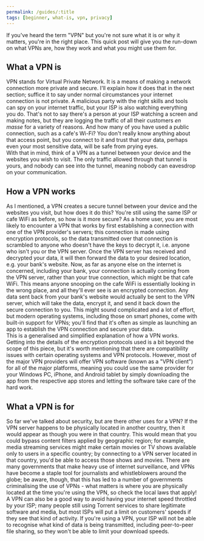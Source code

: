 ```yaml
---
permalink: /guides/:title
tags: [beginner, what-is, vpn, privacy]
---
```


If you've heard the term "VPN" but you're not sure what it is or why it matters, you're in the right place. This quick post will give you the run-down on what VPNs are, how they work and what you might use them for.

## What a VPN is

VPN stands for Virtual Private Network. It is a means of making a network connection more private and secure. I'll explain how it does that in the next section; suffice it to say under normal circumstances your internet connection is not private. A malicious party with the right skills and tools can spy on your internet traffic, but your ISP is also watching everything you do. That's not to say there's a person at your ISP watching a screen and making notes, but they are logging the traffic of all their customers *en masse* for a variety of reasons. And how many of you have used a public connection, such as a cafe's Wi-Fi? You don't really know anything about that access point, but you connect to it and trust that your data, perhaps even your most sensitive data, will be safe from prying eyes.  
With that in mind, think of a VPN as a tunnel between your device and the websites you wish to visit. The only traffic allowed through that tunnel is yours, and nobody can see into the tunnel, meaning nobody can eavesdrop on your communication.

## How a VPN works

As I mentioned, a VPN creates a secure tunnel between your device and the websites you visit, but how does it do this? You're still using the same ISP or cafe WiFi as before, so how is it more secure? As a home user, you are most likely to encounter a VPN that works by first establishing a connection with one of the VPN provider's servers; this connection is made using encryption protocols, so the data transmitted over that connection is scrambled to anyone who doesn't have the keys to decrypt it, i.e. anyone who isn't you or the VPN server. Once the VPN server has received and decrypted your data, it will then forward the data to your desired location, e.g. your bank's website. Now, as far as anyone else on the internet is concerned, including your bank, your connection is actually coming from the VPN server, rather than your true connection, which might be that cafe WiFi. This means anyone snooping on the cafe WiFi is essentially looking in the wrong place, and all they'll ever see is an encrypted connection. Any data sent back from your bank's website would actually be sent to the VPN server, which will take the data, encrypt it, and send it back down the secure connection to you. This might sound complicated and a lot of effort, but modern operating systems, including those on smart phones, come with built-in support for VPNs; you'll find that it's often as simple as launching an app to establish the VPN connection and secure your data.  
This is a generalised and simplified explanation of how a VPN works. Getting into the details of the encryption protocols used is a bit beyond the scope of this piece, but it's worth mentioning that there are compatibility issues with certain operating systems and VPN protocols. However, most of the major VPN providers will offer VPN software (known as a "VPN client") for all of the major platforms, meaning you could use the same provider for your Windows PC, iPhone, and Android tablet by simply downloading the app from the respective app stores and letting the software take care of the hard work.

## What a VPN is for

So far we've talked about security, but are there other uses for a VPN? If the VPN server happens to be physically located in another country, then it would appear as though you were in that country. This would mean that you could bypass content filters applied by geographic region; for example, media streaming services might make certain movies or TV shows available only to users in a specific country; by connecting to a VPN server located in that country, you'd be able to access those shows and movies. There are many governments that make heavy use of internet surveillance, and VPNs have become a staple tool for journalists and whistleblowers around the globe; be aware, though, that this has led to a number of governments criminalising the use of VPNs - what matters is where you are physically located at the time you're using the VPN, so check the local laws that apply! A VPN can also be a good way to avoid having your internet speed throttled by your ISP; many people still using Torrent services to share legitimate software and media, but most ISPs will put a limit on customers' speeds if they see that kind of activity. If you're using a VPN, your ISP will not be able to recognise what kind of data is being transmitted, including peer-to-peer file sharing, so they won't be able to limit your download speeds.
